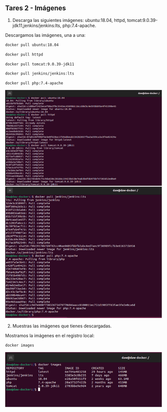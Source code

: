## Tares 2 - Imágenes

1. Descarga las siguientes imágenes: ubuntu:18.04, httpd, tomcat:9.0.39-jdk11,jenkins/jenkins:lts, php:7.4-apache.

Descargamos las imágenes, una a una:

```bash
docker pull ubuntu:18.04
```
```bash
docker pull httpd
```
```bash
docker pull tomcat:9.0.39-jdk11
```
```bash
docker pull jenkins/jenkins:lts
```
```bash
docker pull php:7.4-apache
```
![](assets/ejercicio1-parte1.png)
![](assets/ejercicio1-parte2.png)

2. Muestras las imágenes que tienes descargadas.

Mostramos la imágenes en el registro local: 

```bash
docker images
```
![](assets/tema2-ejercicio2.png)

